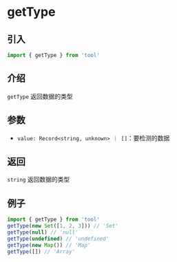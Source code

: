 # getType

## 引入

```ts
import { getType } from 'tool'
```

## 介绍

`getType` 返回数据的类型

## 参数

- `value: Record<string, unknown> ｜ []`：要检测的数据

## 返回

`string` 返回数据的类型

## 例子

```ts
import { getType } from 'tool'
getType(new Set([1, 2, 3])) // 'Set'
getType(null) // 'null'
getType(undefined) // 'undefined'
getType(new Map()) // 'Map'
getType([]) // 'Array'
```
